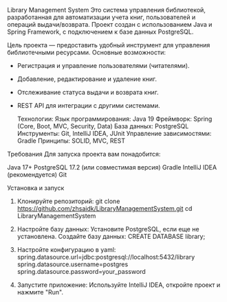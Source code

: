 Library Management System
  Это система управления библиотекой, разработанная для автоматизации учета книг, пользователей и операций выдачи/возврата. Проект создан с использованием Java и Spring Framework, с подключением к базе данных PostgreSQL.

  Цель проекта — предоставить удобный инструмент для управления библиотечными ресурсами. 
Основные возможности:

* Регистрация и управление пользователями (читателями).
* Добавление, редактирование и удаление книг.
* Отслеживание статуса выдачи и возврата книг.
* REST API для интеграции с другими системами.

  Технологии:
Язык программирования: Java 19
Фреймворк: Spring (Core, Boot, MVC, Security, Data)
База данных: PostgreSQL
Инструменты: Git, IntelliJ IDEA, JUnit
Управление зависимостями: Gradle
Принципы: SOLID, MVC, REST

Требования
  Для запуска проекта вам понадобится:

Java 17+
PostgreSQL 17.2 (или совместимая версия)
Gradle
IntelliJ IDEA (рекомендуется)
Git

  Установка и запуск
1. Клонируйте репозиторий:
git clone https://github.com/zhsaidk/LibraryManagementSystem.git
cd LibraryManagementSystem

2. Настройте базу данных:
Установите PostgreSQL, если еще не установлена.
Создайте базу данных:
CREATE DATABASE library;

3. Настройте конфигурацию в yaml:
spring.datasource.url=jdbc:postgresql://localhost:5432/library
spring.datasource.username=postgres
spring.datasource.password=your_password

4. Запустите приложение:
Используйте IntelliJ IDEA, откройте проект и нажмите "Run".
